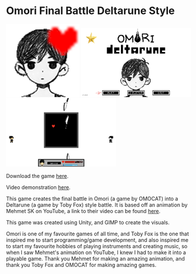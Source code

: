# Omori Final Battle Deltarune Style

<img src="Sprites/gameicon.png" alt="preview1" width="200"/> <img src="images/title_preview.png" alt="preview1" width="300"/> <img src="images/preview2.png" alt="preview3" width="300"/>

Download the game [here](https://gamejolt.com/games/omori-deltarune-fangame/828734).

Video demonstration [here](https://youtu.be/LG3_nP22R3k).

This game creates the final battle in Omori (a game by OMOCAT) into a Deltarune (a game by Toby Fox) style battle. It is based off an animation by Mehmet SK on YouTube, a link to their video can be found [here](https://youtu.be/4FVz1QNqFq4).

This game was created using Unity, and GIMP to create the visuals.

Omori is one of my favourite games of all time, and Toby Fox is the one that inspired me to start programming/game development, and also inspired me to start my favourite hobbies of playing instruments and creating music, so when I saw Mehmet's animation on YouTube, I knew I had to make it into a playable game. 
Thank you Mehmet for making an amazing animation, and thank you Toby Fox and OMOCAT for making amazing games.

